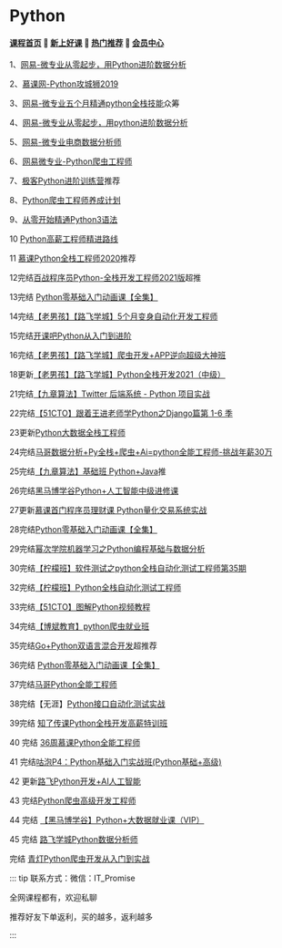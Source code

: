 # Python

#### [**课程首页**](../../README.md) 💖 [**新上好课**](./xshk.md) 💖 [**热门推荐**](./rmtj.md) 💖 [**会员中心**](./vip.md)

1、[网易-微专业从零起步，用Python进阶数据分析](https://mooc.study.163.com/smartSpec/detail/1202821601.htm)

2、[慕课网-Python攻城狮2019](https://class.imooc.com/sale/python)

3、[网易-微专业五个月精通python全栈技能](https://mooc.study.163.com/smartSpec/detail/1202847601.htm)众筹

4、[网易-微专业从零起步，用python进阶数据分析](https://mooc.study.163.com/smartSpec/detail/1202854602.htm)

5、[网易-微专业电商数据分析师](https://mooc.study.163.com/smartSpec/detail/1001477003.htm)

6、[网易微专业-Python爬虫工程师](https://mooc.study.163.com/smartSpec/detail/1202843604.htm)

7、[极客Python进阶训练营](https://u.geekbang.org/subject/python/100038901)推荐

8、[Python爬虫工程师养成计划](https://coding.imooc.com/learningpath/route?pathId=23)

9、[从零开始精通Python3语法](https://coding.imooc.com/learningpath/route?pathId=22)

10 [Python高薪工程师精进路线](https://coding.imooc.com/learningpath/route?pathId=33)

11 [慕课Python全栈工程师2020](https://class.imooc.com/sale/python2020)推荐

12完结[百战程序员Python-全栈开发工程师2021版](http://www.itbaizhan.cn/course/python)超推

13完结 [Python零基础入门动画课【全集】](https://study.163.com/course/introduction/1209570828.htm?share=1&shareId=1017665390&utm_content=courseIntro&utm_u=1017665390&utm_source=weixin)

14完结[【老男孩】【路飞学城】5个月变身自动化开发工程师](https://www.luffycity.com/light-course/automation-python)

15完结[开课吧Python从入门到进阶](https://www.kaikeba.com/course/vip/225)

16完结[【老男孩】【路飞学城】爬虫开发+APP逆向超级大神班](https://www.luffycity.com/light-course)

18更新[【老男孩】【路飞学城】Python全栈开发2021（中级）](https://www.luffycity.com/employment-course)

21完结[【九章算法】Twitter 后端系统 - Python 项目实战](https://www.jiuzhang.com/course/89)

22完结[【51CTO】跟着王进老师学Python之Django篇第 1-6 季](https://edu.51cto.com/courselist/index.html?q=跟着王进老师学Python之Django篇)

23更新[Python大数据全栈工程师](https://ke.qq.com/course/398321)

24完结[马哥数据分析+Py全栈+爬虫+Ai=python全能工程师-挑战年薪30万](https://ke.qq.com/course/251222)

25完结[【九章算法】基础班 Python+Java](https://www.jiuzhang.com/course/84)推

26完结[黑马博学谷Python+人工智能中级进修课](https://www.boxuegu.com/promote/outline-1492.html)

27更新[慕课首门程序员理财课 Python量化交易系统实战](https://coding.imooc.com/class/494.html)

28完结[Python零基础入门动画课【全集】](https://study.163.com/course/introduction/1209570828.htm?share=1&shareId=1017665390&utm_content=courseIntro&utm_u=1017665390&utm_source=weixin)

29完结[幂次学院机器学习之Python编程基础与数据分析](https://mici.jiqishidai.com/site/course_introduction?id=5)

30完结[【柠檬班】软件测试之python全栈自动化测试工程师第35期](https://ke.qq.com/course/325554)

32完结[【柠檬班】Python全栈自动化测试工程师](https://ke.qq.com/course/package/33616)

33完结[【51CTO】图解Python视频教程](https://edu.51cto.com/topic/1559.html)

34完结[【博斌教育】python爬虫就业班](https://ke.qq.com/course/3061920)

35完结[Go+Python双语言混合开发](https://coding.imooc.com/class/chapter/469.html#Anchor)超推荐

36完结 [Python零基础入门动画课【全集】](https://study.163.com/course/introduction/1209570828.htm?share=1&shareId=1017665390&utm_content=courseIntro&utm_u=1017665390&utm_source=weixin)

37完结[马哥Python全能工程师](https://ke.qq.com/course/251222)

38完结【无涯】[Python接口自动化测试实战](https://study.163.com/course/introduction/1006358022.htm)

39完结 [知了传课Python全栈开发高薪特训班](https://study.163.com/course/introduction.htm?courseId=1004504016)

40 完结 [36周慕课Python全能工程师](https://class.imooc.com/sale/python2021)

41 完结[咕泡P4：Python基础入门实战班(Python基础+高级)](https://ke.gupaoedu.cn/course/vip/1337)

42 更新[路飞Python开发+AI人工智能](https://www.luffycity.com/employment-course/4/chapter)

43 完结[Python爬虫高级开发工程师](https://ke.qq.com/course/3582874?course_id=3582874#term_id=105524190)

44 完结 [【黑马博学谷】Python+大数据就业课（VIP）](https://www.boxuegu.com/class/detail-4300.html)

45 完结 [路飞学城Python数据分析师](https://www.luffycity.com/employment-course/23/detail)

完结 [青灯Python爬虫开发从入门到实战](https://ke.qq.com/course/405353)	



::: tip
联系方式：微信：IT_Promise

全网课程都有，欢迎私聊

推荐好友下单返利，买的越多，返利越多

:::